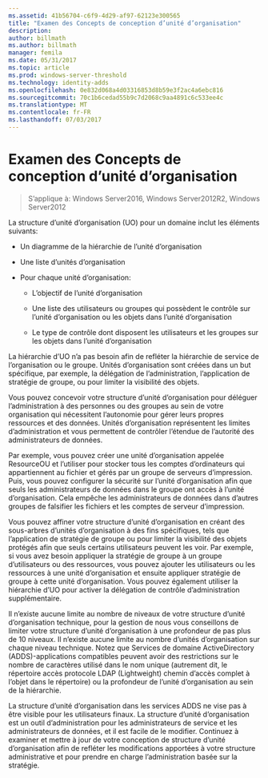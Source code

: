 ```yaml
---
ms.assetid: 41b56704-c6f9-4d29-af97-62123e300565
title: "Examen des Concepts de conception d’unité d’organisation"
description: 
author: billmath
ms.author: billmath
manager: femila
ms.date: 05/31/2017
ms.topic: article
ms.prod: windows-server-threshold
ms.technology: identity-adds
ms.openlocfilehash: 0e832d068a4d03316853d8b59e3f2ac4a6ebc816
ms.sourcegitcommit: 70c1b6cedad55b9c7d2068c9aa4891c6c533ee4c
ms.translationtype: MT
ms.contentlocale: fr-FR
ms.lasthandoff: 07/03/2017
---
```

# <a name="reviewing-ou-design-concepts"></a>Examen des Concepts de conception d’unité d’organisation

>S’applique à: Windows Server2016, Windows Server2012R2, Windows Server2012

La structure d’unité d’organisation (UO) pour un domaine inclut les éléments suivants:  
  
-   Un diagramme de la hiérarchie de l’unité d’organisation  
  
-   Une liste d’unités d’organisation  
  
-   Pour chaque unité d’organisation:  
  
    -   L’objectif de l’unité d’organisation  
  
    -   Une liste des utilisateurs ou groupes qui possèdent le contrôle sur l’unité d’organisation ou les objets dans l’unité d’organisation  
  
    -   Le type de contrôle dont disposent les utilisateurs et les groupes sur les objets dans l’unité d’organisation  
  
La hiérarchie d’UO n’a pas besoin afin de refléter la hiérarchie de service de l’organisation ou le groupe. Unités d’organisation sont créées dans un but spécifique, par exemple, la délégation de l’administration, l’application de stratégie de groupe, ou pour limiter la visibilité des objets.  
  
Vous pouvez concevoir votre structure d’unité d’organisation pour déléguer l’administration à des personnes ou des groupes au sein de votre organisation qui nécessitent l’autonomie pour gérer leurs propres ressources et des données. Unités d’organisation représentent les limites d’administration et vous permettent de contrôler l’étendue de l’autorité des administrateurs de données.  
  
Par exemple, vous pouvez créer une unité d’organisation appelée ResourceOU et l’utiliser pour stocker tous les comptes d’ordinateurs qui appartiennent au fichier et gérés par un groupe de serveurs d’impression. Puis, vous pouvez configurer la sécurité sur l’unité d’organisation afin que seuls les administrateurs de données dans le groupe ont accès à l’unité d’organisation. Cela empêche les administrateurs de données dans d’autres groupes de falsifier les fichiers et les comptes de serveur d’impression.  
  
Vous pouvez affiner votre structure d’unité d’organisation en créant des sous-arbres d’unités d’organisation à des fins spécifiques, tels que l’application de stratégie de groupe ou pour limiter la visibilité des objets protégés afin que seuls certains utilisateurs peuvent les voir. Par exemple, si vous avez besoin appliquer la stratégie de groupe à un groupe d’utilisateurs ou des ressources, vous pouvez ajouter les utilisateurs ou les ressources à une unité d’organisation et ensuite appliquer stratégie de groupe à cette unité d’organisation. Vous pouvez également utiliser la hiérarchie d’UO pour activer la délégation de contrôle d’administration supplémentaire.  
  
Il n’existe aucune limite au nombre de niveaux de votre structure d’unité d’organisation technique, pour la gestion de nous vous conseillons de limiter votre structure d’unité d’organisation à une profondeur de pas plus de 10 niveaux. Il n’existe aucune limite au nombre d’unités d’organisation sur chaque niveau technique. Notez que Services de domaine ActiveDirectory (ADDS)-applications compatibles peuvent avoir des restrictions sur le nombre de caractères utilisé dans le nom unique (autrement dit, le répertoire accès protocole LDAP (Lightweight) chemin d’accès complet à l’objet dans le répertoire) ou la profondeur de l’unité d’organisation au sein de la hiérarchie.  
  
La structure d’unité d’organisation dans les services ADDS ne vise pas à être visible pour les utilisateurs finaux. La structure d’unité d’organisation est un outil d’administration pour les administrateurs de service et les administrateurs de données, et il est facile de le modifier. Continuez à examiner et mettre à jour de votre conception de structure d’unité d’organisation afin de refléter les modifications apportées à votre structure administrative et pour prendre en charge l’administration basée sur la stratégie.  
  


